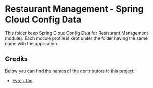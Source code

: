 # Restaurant Management - Spring Cloud Config Data
This folder keep Spring Cloud Config Data for Restaurant Management modules. Each module profile is kept under the folder having the same name with the application.

## Credits

Below you can find the names of the contributors to this project;

- [Evren Tan](https://github.com/evrentan)
